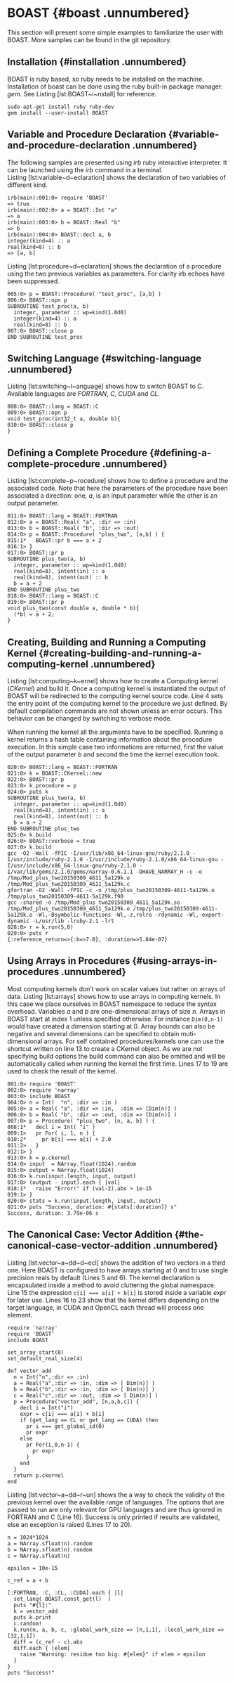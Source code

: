 BOAST {#boast .unnumbered}
=======

This section will present some simple examples to familiarize the user
with BOAST. More samples can be found in the git repository.

Installation {#installation .unnumbered}
------------

BOAST is ruby based, so ruby needs to be installed on the machine.
Installation of boast can be done using the ruby built-in package
manager: *gem*. See Listing [lst:BOAST~i~nstall] for reference.

    sudo apt-get install ruby ruby-dev
    gem install --user-install BOAST

Variable and Procedure Declaration {#variable-and-procedure-declaration .unnumbered}
----------------------------------

The following samples are presented using *irb* ruby interactive
interpreter. It can be launched using the *irb* command in a terminal.
Listing [lst:variable~d~eclaration] shows the declaration of two
variables of different kind.

    irb(main):001:0> require 'BOAST'
    => true
    irb(main):002:0> a = BOAST::Int "a"
    => a
    irb(main):003:0> b = BOAST::Real "b"
    => b
    irb(main):004:0> BOAST::decl a, b
    integer(kind=4) :: a
    real(kind=8) :: b
    => [a, b]

Listing [lst:procedure~d~eclaration] shows the declaration of a
procedure using the two previous variables as parameters. For clarity
irb echoes have been suppressed.

    005:0> p = BOAST::Procedure( "test_proc", [a,b] )
    006:0> BOAST::opn p
    SUBROUTINE test_proc(a, b)
      integer, parameter :: wp=kind(1.0d0)
      integer(kind=4) :: a
      real(kind=8) :: b
    007:0> BOAST::close p
    END SUBROUTINE test_proc

Switching Language {#switching-language .unnumbered}
------------------

Listing [lst:switching~l~anguage] shows how to switch BOAST to C.
Available languages are *FORTRAN*, *C*, *CUDA* and *CL*.

    008:0> BOAST::lang = BOAST::C
    009:0> BOAST::opn p
    void test_proc(int32_t a, double b){
    010:0> BOAST::close p
    }

Defining a Complete Procedure {#defining-a-complete-procedure .unnumbered}
-----------------------------

Listing [lst:complete~p~rocedure] shows how to define a procedure and
the associated code. Note that here the parameters of the procedure have
been associated a direction: one, *a*, is an input parameter while the
other is an output parameter.

    011:0> BOAST::lang = BOAST::FORTRAN
    012:0> a = BOAST::Real( "a", :dir => :in)
    013:0> b = BOAST::Real( "b", :dir => :out)
    014:0> p = BOAST::Procedure( "plus_two", [a,b] ) {
    015:1*   BOAST::pr b === a + 2
    016:1> }
    017:0> BOAST::pr p
    SUBROUTINE plus_two(a, b)
      integer, parameter :: wp=kind(1.0d0)
      real(kind=8), intent(in) :: a
      real(kind=8), intent(out) :: b
      b = a + 2
    END SUBROUTINE plus_two
    018:0> BOAST::lang = BOAST::C
    019:0> BOAST::pr p
    void plus_two(const double a, double * b){
      (*b) = a + 2;
    }

Creating, Building and Running a Computing Kernel {#creating-building-and-running-a-computing-kernel .unnumbered}
-------------------------------------------------

Listing [lst:computing~k~ernel] shows how to create a Computing kernel
(*CKernel*) and build it. Once a computing kernel is instantiated the
output of BOAST will be redirected to the computing kernel source code.
Line 4 sets the entry point of the computing kernel to the procedure we
just defined. By default compilation commands are not shown unless an
error occurs. This behavior can be changed by switching to verbose mode.

When running the kernel all the arguments have to be specified. Running
a kernel returns a hash table containing information about the procedure
execution. In this simple case two informations are returned, first the
value of the output parameter *b* and second the time the kernel
execution took.

    020:0> BOAST::lang = BOAST::FORTRAN
    021:0> k = BOAST::CKernel::new
    022:0> BOAST::pr p
    023:0> k.procedure = p
    024:0> puts k
    SUBROUTINE plus_two(a, b)
      integer, parameter :: wp=kind(1.0d0)
      real(kind=8), intent(in) :: a
      real(kind=8), intent(out) :: b
      b = a + 2
    END SUBROUTINE plus_two
    025:0> k.build
    026:0> BOAST::verbose = true
    027:0> k.build
    gcc -O2 -Wall -fPIC -I/usr/lib/x86_64-linux-gnu/ruby/2.1.0 -I/usr/include/ruby-2.1.0 -I/usr/include/ruby-2.1.0/x86_64-linux-gnu -I/usr/include/x86_64-linux-gnu/ruby-2.1.0 -I/var/lib/gems/2.1.0/gems/narray-0.6.1.1 -DHAVE_NARRAY_H -c -o /tmp/Mod_plus_two20150309_4611_5a129k.o /tmp/Mod_plus_two20150309_4611_5a129k.c
    gfortran -O2 -Wall -fPIC -c -o /tmp/plus_two20150309-4611-5a129k.o /tmp/plus_two20150309-4611-5a129k.f90
    gcc -shared -o /tmp/Mod_plus_two20150309_4611_5a129k.so /tmp/Mod_plus_two20150309_4611_5a129k.o /tmp/plus_two20150309-4611-5a129k.o -Wl,-Bsymbolic-functions -Wl,-z,relro -rdynamic -Wl,-export-dynamic -L/usr/lib -lruby-2.1 -lrt
    028:0> r = k.run(5,0)
    029:0> puts r
    {:reference_return=>{:b=>7.0}, :duration=>5.84e-07}

Using Arrays in Procedures {#using-arrays-in-procedures .unnumbered}
--------------------------

Most computing kernels don’t work on scalar values but rather on arrays
of data. Listing [lst:arrays] shows how to use arrays in computing
kernels. In this case we place ourselves in BOAST namespace to reduce
the syntax overhead. Variables *a* and *b* are one-dimensional arrays of
size *n*. Arrays in BOAST start at index 1 unless specified otherwise.
For instance `Dim(0,n-1)` would have created a dimension starting at 0.
Array bounds can also be negative and several dimensions can be
specified to obtain muti-dimensional arrays. For self contained
procedures/kernels one can use the shortcut written on line 13 to create
a CKernel object. As we are not specifying build options the build
command can also be omitted and will be automatically called when
running the kernel the first time. Lines 17 to 19 are used to check the
result of the kernel.

    001:0> require 'BOAST'
    002:0> require 'narray'
    003:0> include BOAST
    004:0> n = Int(  "n", :dir => :in )
    005:0> a = Real( "a", :dir => :in,  :dim => [Dim(n)] )
    006:0> b = Real( "b", :dir => :out, :dim => [Dim(n)] )
    007:0> p = Procedure( "plus_two", [n, a, b] ) {
    008:1*   decl i = Int( "i" )
    009:1>   pr For( i, 1, n ) {
    010:2*     pr b[i] === a[i] + 2.0
    011:2>   }
    012:1> }
    013:0> k = p.ckernel
    014:0> input  = NArray.float(1024).random
    015:0> output = NArray.float(1024)
    016:0> k.run(input.length, input, output)
    017:0> (output - input).each { |val|
    018:1*   raise "Error!" if (val-2).abs > 1e-15
    019:1> }
    020:0> stats = k.run(input.length, input, output)
    021:0> puts "Success, duration: #{stats[:duration]} s"
    Success, duration: 3.79e-06 s

The Canonical Case: Vector Addition {#the-canonical-case-vector-addition .unnumbered}
-----------------------------------

Listing [lst:vector~a~dd~d~ecl] shows the addition of two vectors in a
third one. Here BOAST is configured to have arrays starting at 0 and to
use single precision reals by default (Lines 5 and 6). The kernel
declaration is encapsulated inside a method to avoid cluttering the
global namespace. Line 15 the expression `c[i] === a[i] + b[i]` is
stored inside a variable *expr* for later use. Lines 16 to 23 show that
the kernel differs depending on the target language, in CUDA and OpenCL
each thread will process one element.

    require 'narray'
    require 'BOAST'
    include BOAST

    set_array_start(0)
    set_default_real_size(4)

    def vector_add
      n = Int("n",:dir => :in)
      a = Real("a",:dir => :in, :dim => [ Dim(n)] )
      b = Real("b",:dir => :in, :dim => [ Dim(n)] )
      c = Real("c",:dir => :out, :dim => [ Dim(n)] )
      p = Procedure("vector_add", [n,a,b,c]) {
        decl i = Int("i")
        expr = c[i] === a[i] + b[i]
        if (get_lang == CL or get_lang == CUDA) then
          pr i === get_global_id(0)
          pr expr
        else
          pr For(i,0,n-1) {
            pr expr
          }
        end
      }
      return p.ckernel
    end

Listing [lst:vector~a~dd~r~un] shows the a way to check the validity of
the previous kernel over the available range of languages. The options
that are passed to run are only relevant for GPU languages and are thus
ignored in FORTRAN and C (Line 16). Success is only printed if results
are validated, else an exception is raised (Lines 17 to 20).

    n = 1024*1024
    a = NArray.sfloat(n).random
    b = NArray.sfloat(n).random
    c = NArray.sfloat(n)

    epsilon = 10e-15

    c_ref = a + b

    [:FORTRAN, :C, :CL, :CUDA].each { |l|
      set_lang( BOAST.const_get(l)  )
      puts "#{l}:"
      k = vector_add
      puts k.print
      c.random!
      k.run(n, a, b, c, :global_work_size => [n,1,1], :local_work_size => [32,1,1])
      diff = (c_ref - c).abs
      diff.each { |elem|
        raise "Warning: residue too big: #{elem}" if elem > epsilon
      }
    }
    puts "Success!"


